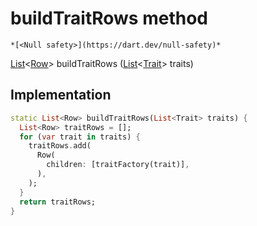 


# buildTraitRows method




    *[<Null safety>](https://dart.dev/null-safety)*




[List](https://api.flutter.dev/flutter/dart-core/List-class.html)&lt;[Row](https://api.flutter.dev/flutter/widgets/Row-class.html)> buildTraitRows
([List](https://api.flutter.dev/flutter/dart-core/List-class.html)&lt;[Trait](https://yonomi.co/yonomi-sdk/Trait-class.html)> traits)








## Implementation

```dart
static List<Row> buildTraitRows(List<Trait> traits) {
  List<Row> traitRows = [];
  for (var trait in traits) {
    traitRows.add(
      Row(
        children: [traitFactory(trait)],
      ),
    );
  }
  return traitRows;
}
```







